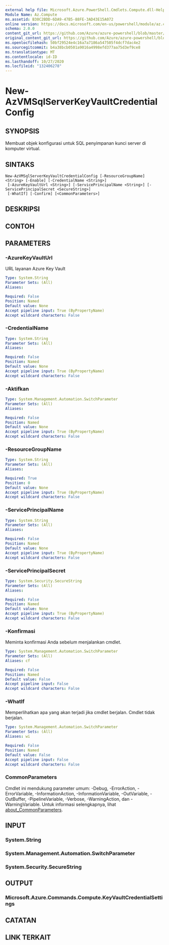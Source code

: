 ```yaml
---
external help file: Microsoft.Azure.PowerShell.Cmdlets.Compute.dll-Help.xml
Module Name: Az.Compute
ms.assetid: B30C2BDD-6DA9-47B5-88FE-3AD43E15A072
online version: https://docs.microsoft.com/en-us/powershell/module/az.compute/new-azvmsqlserverkeyvaultcredentialconfig
schema: 2.0.0
content_git_url: https://github.com/Azure/azure-powershell/blob/master/src/Compute/Compute/help/New-AzVMSqlServerKeyVaultCredentialConfig.md
original_content_git_url: https://github.com/Azure/azure-powershell/blob/master/src/Compute/Compute/help/New-AzVMSqlServerKeyVaultCredentialConfig.md
ms.openlocfilehash: 50bf29524e4c16a7a7186a547505f4dcf7dac4e2
ms.sourcegitcommit: b4a38bcb0501a9016a4998efd377aa75d3ef9ce8
ms.translationtype: MT
ms.contentlocale: id-ID
ms.lasthandoff: 10/27/2020
ms.locfileid: "132406278"
---
```

# New-AzVMSqlServerKeyVaultCredentialConfig

## SYNOPSIS
Membuat objek konfigurasi untuk SQL penyimpanan kunci server di komputer virtual.

## SINTAKS

```
New-AzVMSqlServerKeyVaultCredentialConfig [-ResourceGroupName] <String> [-Enable] [-CredentialName <String>]
 [-AzureKeyVaultUrl <String>] [-ServicePrincipalName <String>] [-ServicePrincipalSecret <SecureString>]
 [-WhatIf] [-Confirm] [<CommonParameters>]
```

## DESKRIPSI

## CONTOH

## PARAMETERS

### -AzureKeyVaultUrl
URL layanan Azure Key Vault

```yaml
Type: System.String
Parameter Sets: (All)
Aliases:

Required: False
Position: Named
Default value: None
Accept pipeline input: True (ByPropertyName)
Accept wildcard characters: False
```

### -CredentialName
```yaml
Type: System.String
Parameter Sets: (All)
Aliases:

Required: False
Position: Named
Default value: None
Accept pipeline input: True (ByPropertyName)
Accept wildcard characters: False
```

### -Aktifkan
```yaml
Type: System.Management.Automation.SwitchParameter
Parameter Sets: (All)
Aliases:

Required: False
Position: Named
Default value: None
Accept pipeline input: True (ByPropertyName)
Accept wildcard characters: False
```

### -ResourceGroupName
```yaml
Type: System.String
Parameter Sets: (All)
Aliases:

Required: True
Position: 0
Default value: None
Accept pipeline input: True (ByPropertyName)
Accept wildcard characters: False
```

### -ServicePrincipalName
```yaml
Type: System.String
Parameter Sets: (All)
Aliases:

Required: False
Position: Named
Default value: None
Accept pipeline input: True (ByPropertyName)
Accept wildcard characters: False
```

### -ServicePrincipalSecret
```yaml
Type: System.Security.SecureString
Parameter Sets: (All)
Aliases:

Required: False
Position: Named
Default value: None
Accept pipeline input: True (ByPropertyName)
Accept wildcard characters: False
```

### -Konfirmasi
Meminta konfirmasi Anda sebelum menjalankan cmdlet.

```yaml
Type: System.Management.Automation.SwitchParameter
Parameter Sets: (All)
Aliases: cf

Required: False
Position: Named
Default value: False
Accept pipeline input: False
Accept wildcard characters: False
```

### -WhatIf
Memperlihatkan apa yang akan terjadi jika cmdlet berjalan.
Cmdlet tidak berjalan.

```yaml
Type: System.Management.Automation.SwitchParameter
Parameter Sets: (All)
Aliases: wi

Required: False
Position: Named
Default value: False
Accept pipeline input: False
Accept wildcard characters: False
```

### CommonParameters
Cmdlet ini mendukung parameter umum: -Debug, -ErrorAction, -ErrorVariable, -InformationAction, -InformationVariable, -OutVariable, -OutBuffer, -PipelineVariable, -Verbose, -WarningAction, dan -WarningVariable. Untuk informasi selengkapnya, lihat [about_CommonParameters](http://go.microsoft.com/fwlink/?LinkID=113216).

## INPUT

### System.String

### System.Management.Automation.SwitchParameter

### System.Security.SecureString

## OUTPUT

### Microsoft.Azure.Commands.Compute.KeyVaultCredentialSettings

## CATATAN

## LINK TERKAIT
